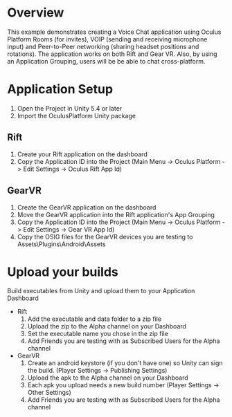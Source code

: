 # Overview

This example demonstrates creating a Voice Chat application using
Oculus Platform Rooms (for invites), VOIP (sending and receiving
microphone input) and Peer-to-Peer networking (sharing headset
positions and rotations).  The application works on both Rift
and Gear VR.  Also, by using an Application Grouping, users will be
be able to chat cross-platform.

# Application Setup

1. Open the Project in Unity 5.4 or later
2. Import the OculusPlatform Unity package

## Rift
1. Create your Rift application on the dashboard
2. Copy the Application ID into the Project (Main Menu -> Oculus Platform -> Edit Settings -> Oculus Rift App Id)

## GearVR
1. Create the GearVR application on the dashboard
2. Move the GearVR application into the Rift application's App Grouping
3. Copy the Application ID into the Project (Main Menu -> Oculus Platform -> Edit Settings -> Gear VR App Id)
4. Copy the OSIG files for the GearVR devices you are testing to Assets\Plugins\Android\Assets

# Upload your builds

Build executables from Unity and upload them to your Application Dashboard
* Rift
  1. Add the executable and data folder to a zip file
  2. Upload the zip to the Alpha channel on your Dashboard
  3. Set the executable name you chose in the zip file
  4. Add Friends you are testing with as Subscribed Users for the Alpha channel
* GearVR
  1. Create an android keystore (if you don't have one) so Unity can sign the build. (Player Settings -> Publishing Settings)
  2. Upload the apk to the Alpha channel on your Dashboard
  1. Each apk you upload needs a new build number (Player Settings -> Other Settings)
  4. Add Friends you are testing with as Subscribed Users for the Alpha channel
